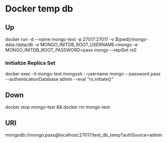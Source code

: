 # Docker temp db

## Up

docker run -d --name mongo-test -p 27017:27017 -v $(pwd)/mongo-data:/data/db -e MONGO_INITDB_ROOT_USERNAME=mongo -e MONGO_INITDB_ROOT_PASSWORD=pass mongo --replSet rs0

### Initialize Replica Set

docker exec -it mongo-test mongosh --username mongo --password pass --authenticationDatabase admin --eval "rs.initiate()"

## Down

docker stop mongo-test && docker rm mongo-test

## URI

mongodb://mongo:pass@localhost:27017/test_db_temp?authSource=admin
